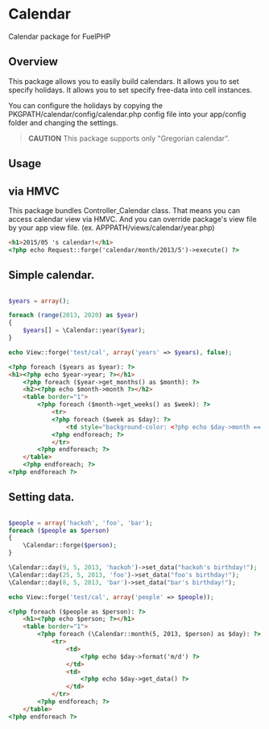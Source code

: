Calendar
========

Calendar package for FuelPHP

Overview
------
This package allows you to easily build calendars.
It allows you to set specify holidays.
It allows you to set specify free-data into cell instances.

You can configure the holidays by copying the PKGPATH/calendar/config/calendar.php
config file into your app/config folder and changing the settings.

> **CAUTION**
> This package supports only "Gregorian calendar".

Usage
------

## via HMVC

This package bundles Controller_Calendar class.
That means you can access calendar view via HMVC.
And you can override package's view file by your app view file.
(ex. APPPATH/views/calendar/year.php)

```html
<h1>2015/05 's calendar!</h1>
<?php echo Request::forge('calendar/month/2013/5')->execute() ?>
```


## Simple calendar.

```php

$years = array();

foreach (range(2013, 2020) as $year)
{
	$years[] = \Calendar::year($year);
}

echo View::forge('test/cal', array('years' => $years), false);

```

```html
<?php foreach ($years as $year): ?>
<h1><?php echo $year->year; ?></h1>
	<?php foreach ($year->get_months() as $month): ?>
	<h2><?php echo $month->month ?></h2>
	<table border="1">
		<?php foreach ($month->get_weeks() as $week): ?>
			<tr>
			<?php foreach ($week as $day): ?>
				<td style="background-color: <?php echo $day->month == $month->month ? ($day->is_holiday() ? 'pink' : 'white') : 'gray' ?>"><?php echo $day->format('j') ?></td>
			<?php endforeach; ?>
			</tr>
		<?php endforeach; ?>
	</table>
	<?php endforeach; ?>
<?php endforeach ?>
```

## Setting data.

```php

$people = array('hackoh', 'foo', 'bar');
foreach ($people as $person)
{
	\Calendar::forge($person);
}

\Calendar::day(9, 5, 2013, 'hackoh')->set_data("hackoh's birthday!");
\Calendar::day(25, 5, 2013, 'foo')->set_data("foo's birthday!");
\Calendar::day(8, 5, 2013, 'bar')->set_data("bar's birthday!");

echo View::forge('test/cal', array('people' => $people));
```

```html
<?php foreach ($people as $person): ?>
	<h1><?php echo $person; ?></h1>
	<table border="1">
		<?php foreach (\Calendar::month(5, 2013, $person) as $day): ?>
			<tr>
				<td>
					<?php echo $day->format('m/d') ?>
				</td>
				<td>
					<?php echo $day->get_data() ?>
				</td>
			</tr>
		<?php endforeach; ?>
	</table>
<?php endforeach ?>
```
